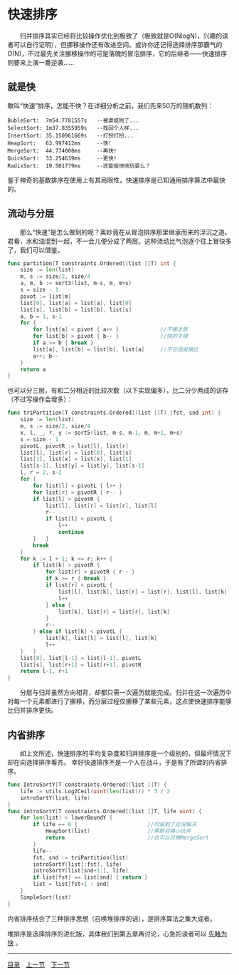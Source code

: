 # 快速排序
　　归并排序其实已经将比较操作优化到极致了（极致就是O(NlogN)，兴趣的读者可以自行证明），但挪移操作还有改进空间。或许你还记得选择排序那霸气的O(N)，不过最先关注挪移操作的可是落魄的冒泡排序，它的后继者——快速排序则要来上演一番逆袭……

## 就是快
敢叫“快速”排序，怎能不快？在详细分析之前，我们先来50万的随机数列：

    BubleSort:  7m54.7781557s   --被虐成狗了...
    SelectSort: 1m37.8355959s   --找回个人样...
    InsertSort: 35.150961669s   --打扮打扮...
    HeapSort:   63.997412ms     --快!
    MergeSort:  44.774008ms     --再快!
    QuickSort:  33.254639ms     --更快!
    RadixSort:  19.501779ms     --还能愉快地玩耍么？

鉴于神奇的基数排序在使用上有其局限性，快速排序是已知通用排序算法中最快的。

## 流动与分层
　　那么“快速”是怎么做到的呢？奥妙竟在从冒泡排序那里继承而来的浮沉之道。君看，水和油混到一起，不一会儿便分成了两层。这种流动比气泡逐个往上冒快多了，我们可以借鉴。
```go
func partition[T constraints.Ordered](list []T) int {
    size := len(list)
    m, s := size/2, size/4
    a, m, b := sort3(list, m-s, m, m+s)
    s = size - 1
    pivot := list[m]
    list[0], list[a] = list[a], list[0]
    list[s], list[b] = list[b], list[s]
    a, b = 1, s-1
    for {
        for list[a] < pivot { a++ }             //不挪才是
        for list[b] > pivot { b-- }             //快的关键
        if a >= b { break }
        list[a], list[b] = list[b], list[a]     //不合适就换位
        a++; b--
    }
    return a
}
```
也可以分三层，有和二分相近的比较次数（以下实现偏多），比二分少两成的访存（不过写操作会增多）：
```go
func triPartition[T constraints.Ordered](list []T) (fst, snd int) {
    size := len(list)
    m, s := size/2, size/4
    x, l, _, r, y := sort5(list, m-s, m-1, m, m+1, m+s)
    s = size - 1
    pivotL, pivotR := list[l], list[r]
    list[l], list[r] = list[0], list[s]
    list[1], list[x] = list[x], list[1]
    list[s-1], list[y] = list[y], list[s-1]
    l, r = 2, s-2
    for {
        for list[l] < pivotL { l++ }
        for list[r] > pivotR { r-- }
        if list[l] > pivotR {
            list[l], list[r] = list[r], list[l]
            r--
            if list[l] < pivotL {
                l++
                continue
        }   }
        break
    }
    for k := l + 1; k <= r; k++ {
        if list[k] > pivotR {
            for list[r] > pivotR { r-- }
            if k >= r { break }
            if list[r] < pivotL {
                list[l], list[k], list[r] = list[r], list[l], list[k]
                l++
            } else {
                list[k], list[r] = list[r], list[k]
            }
            r--
        } else if list[k] < pivotL {
            list[k], list[l] = list[l], list[k]
            l++
    }   }
    list[0], list[l-1] = list[l-1], pivotL
    list[s], list[r+1] = list[r+1], pivotR
    return l-1, r+1
}
```
　　分层与归并虽然方向相背，却都只需一次遍历就能完成。归并在这一次遍历中对每一个元素都进行了挪移，而分层过程仅挪移了某些元素，这点使快速排序能够比归并排序更快。


## 内省排序
　　如上文所述，快速排序的平均复杂度和归并排序是一个级别的，但最坏情况下却在向选择排序看齐。  幸好快速排序不是一个人在战斗，于是有了所谓的内省排序。
```go
func IntroSortY[T constraints.Ordered](list []T) {
    life := utils.Log2Ceil(uint(len(list))) * 3 / 2
    introSortY(list, life)
}
func introSortY[T constraints.Ordered](list []T, life uint) {
    for len(list) > lowerBoundY {
        if life == 0 {                      //时辰到了还没解决
            HeapSort(list)                  //果断召唤小伙伴
            return                          //也可以召唤MergeSort
        }
        life--
        fst, snd := triPartition(list)
        introSortY(list[:fst], life)
        introSortY(list[snd+1:], life)
        if list[fst] == list[snd] { return }
        list = list[fst+1 : snd]
    }
    SimpleSort(list)
}
```
内省排序结合了三种排序思想（召唤堆排序的话），是排序算法之集大成者。  

堆排序是选择排序的进化版，具体我们到第五章再讨论，心急的读者可以 [先睹为快](5A.md) 。

---
[目录](../README.md)　[上一节](1B.md)　[下一节](1D.md)
